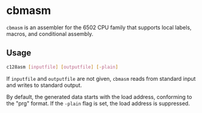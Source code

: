 # cbmasm

`cbmasm` is an assembler for the 6502 CPU family that supports local labels, macros, and conditional assembly.

## Usage
```bash
c128asm [inputfile] [outputfile] [-plain]
```
If `inputfile` and `outputfile` are not given, `cbmasm` reads from standard input and writes to standard output.

By default, the generated data starts with the load address, conforming to the "prg" format. If the `-plain` flag is 
set, the load address is suppressed.
